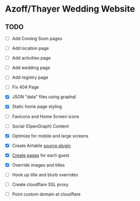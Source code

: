 # Azoff/Thayer Wedding Website

## TODO

- [ ] Add Coming Soon pages
- [ ] Add location page
- [ ] Add activities page
- [ ] Add wedding page
- [ ] Add registry page
- [ ] Fix 404 Page
- [x] JSON "data" files using graphql
- [x] Static home page styling
- [ ] Favicons and Home Screen icons
- [ ] Social (OpenGraph) Content
- [x] Optimize for mobile and large screens
- [x] Create Airtable [source plugin][2]
- [x] [Create pages][1] for each guest
- [x] Override images and titles
- [ ] Hook up title and blurb overrides
- [ ] Create cloudflare SSL proxy
- [ ] Point custom domain at cloudflare


[1]:https://www.gatsbyjs.org/docs/creating-and-modifying-pages/
[2]:https://www.gatsbyjs.org/docs/create-source-plugin/